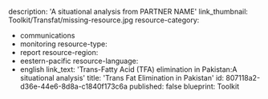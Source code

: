 description: 'A situational analysis from PARTNER NAME'
link_thumbnail: Toolkit/Transfat/missing-resource.jpg
resource-category:
  - communications
  - monitoring
resource-type:
  - report
resource-region:
  - eestern-pacific
resource-language:
  - english
link_text: 'Trans-Fatty Acid (TFA) elimination in Pakistan:A situational analysis'
title: 'Trans Fat Elimination in Pakistan'
id: 807118a2-d36e-44e6-8d8a-c1840f173c6a
published: false
blueprint: Toolkit
